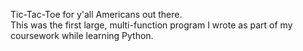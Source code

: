 Tic-Tac-Toe for y'all Americans out there.  
This was the first large, multi-function program I wrote as part of my coursework while learning Python.
